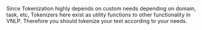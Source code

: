Since Tokenization highly depends on custom needs depending on domain, task, etc, Tokenizers here exist as utility functions to other functionality in VNLP.
Therefore you should tokenize your text according to your needs.